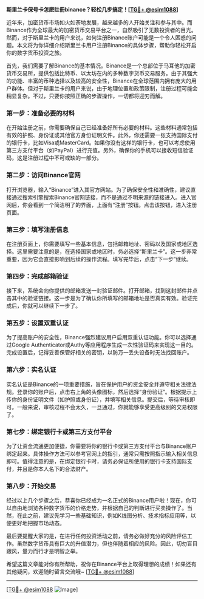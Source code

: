 **斯里兰卡保号卡怎麽註冊binance？轻松几步搞定！[[TG💪+ @esim1088](https://t.me/s/esim1088)]**

近年来，加密货币市场如火如荼地发展，越来越多的人开始关注和参与其中。而Binance作为全球最大的加密货币交易平台之一，自然吸引了无数投资者的目光。然而，对于斯里兰卡的用户来说，如何注册Binance账户可能是一个令人困惑的问题。本文将为你详细介绍斯里兰卡用户注册Binance的具体步骤，帮助你轻松开启你的数字货币投资之旅。

首先，我们需要了解Binance的基本情况。Binance是一个总部位于马耳他的加密货币交易所，提供包括比特币、以太坊在内的多种数字货币交易服务。由于其强大的功能、丰富的币种选择以及较高的安全性，Binance在全球范围内拥有庞大的用户群体。但对于斯里兰卡的用户来说，由于地理位置和政策限制，注册过程可能会稍显复杂。不过，只要你按照正确的步骤操作，一切都将迎刃而解。

### 第一步：准备必要的材料

在开始注册之前，你需要确保自己已经准备好所有必要的材料。这些材料通常包括有效的护照、身份证或其他官方身份证明文件。此外，你还需要一张支持国际支付的银行卡，比如Visa或MasterCard。如果你没有这样的银行卡，也可以考虑使用第三方支付平台（如PayPal）进行充值。另外，确保你的手机可以接收短信验证码，这是注册过程中不可或缺的一部分。

### 第二步：访问Binance官网

打开浏览器，输入“Binance”进入其官方网站。为了确保安全性和准确性，建议直接通过搜索引擎搜索Binance官网链接，而不是通过不明来源的链接进入。进入官网后，你会看到一个简洁明了的界面，上面有“注册”按钮。点击该按钮，进入注册页面。

### 第三步：填写注册信息

在注册页面上，你需要填写一些基本信息，包括邮箱地址、密码以及国家或地区选择。这里需要注意的是，在选择国家或地区时，务必选择“斯里兰卡”。这一步非常重要，因为它会直接影响到后续的操作流程。填写完毕后，点击“下一步”继续。

### 第四步：完成邮箱验证

接下来，系统会向你提供的邮箱发送一封验证邮件。打开邮箱，找到这封邮件并点击其中的验证链接。这一步是为了确认你所填写的邮箱地址是否真实有效。验证完成后，你就可以继续下一步了。

### 第五步：设置双重认证

为了提高账户的安全性，Binance强烈建议用户启用双重认证功能。你可以选择通过Google Authenticator或Authy等应用程序生成一次性验证码来实现这一目的。完成设置后，记得妥善保管好相关的密钥，以防万一丢失设备时无法找回账户。

### 第六步：实名认证

实名认证是Binance的一项重要措施，旨在保护用户的资金安全并遵守相关法律法规。登录你的账户后，点击右上角的头像图标，然后选择“身份验证”。根据提示上传你的身份证明文件（如护照或身份证），并填写相关信息。提交后，等待审核即可。一般来说，审核过程不会太久，一旦通过，你就能够享受更高级别的交易权限了。

### 第七步：绑定银行卡或第三方支付平台

为了让资金流通更加便捷，你需要将你的银行卡或第三方支付平台与Binance账户绑定起来。具体操作方法可以参考官网上的指引，通常只需按照指示输入相关信息即可。值得注意的是，在绑定银行卡时，请务必保证所使用的银行卡支持国际支付，并且是你本人名下的合法财产。

### 第八步：开始交易

经过以上几个步骤之后，恭喜你已经成为一名正式的Binance用户啦！现在，你可以自由地浏览各种数字货币的价格走势，并根据自己的判断进行买卖操作了。当然，在此之前，建议先学习一些基础知识，例如K线图分析、技术指标应用等，以便更好地把握市场动态。

最后要提醒大家的是，在进行任何投资活动之前，请务必做好充分的风险评估工作。虽然数字货币具有巨大的升值潜力，但也伴随着相应的风险。因此，切勿盲目跟风，量力而行才是明智之举。

希望这篇文章能对你有所帮助，祝你在Binance平台上取得理想的成绩！如果还有其他疑问，欢迎随时留言交流哦~ [[TG💪+ @esim1088](https://t.me/s/esim1088)]

---

[[TG💪+ @esim1088](https://t.me/s/esim1088) ![Image](https://i.postimg.cc/4NQfJmqS/Snipaste-2025-05-13-00-14-12.png)]